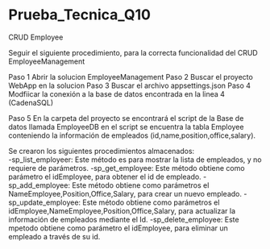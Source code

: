 # Prueba_Tecnica_Q10
CRUD Employee

Seguir el siguiente procedimiento, para la correcta funcionalidad del CRUD EmployeeManagement

Paso 1
Abrir la solucion EmployeeManagement
Paso 2
Buscar el proyecto WebApp en la solucion
Paso 3
Buscar el archivo appsettings.json
Paso 4
Modfiicar la conexión a la base de datos encontrada en la linea 4 (CadenaSQL)

Paso 5
En la carpeta del proyecto se encontrará el script de la Base de datos llamada EmployeeDB 
en el script se encuentra la tabla Employee conteniendo la información de empleados (id,name,position,office,salary).

Se crearon los siguientes procedimientos almacenados:  
-sp_list_employeer: Este método es para mostrar la lista de empleados, y no requiere de parámetros.
-sp_get_employee: Este método obtiene como parámetro el idEmployee, para obtener el id de empleado.
-sp_add_employee: Este método obtiene como parámetros el NameEmployee,Position,Office,Salary, para crear un nuevo empleado.
-sp_update_employee: Este método obtiene como parámetros el idEmployee,NameEmployee,Position,Office,Salary, para actualizar la información de empleados mediante el Id.
-sp_delete_employee: Este mpetodo obtiene como parámetro el idEmployee, para eliminar un empleado a través de su id.

